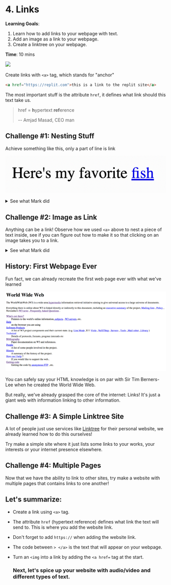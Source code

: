 # 4. Links
**Learning Goals**:
1. Learn how to add links to your webpage with text.
2. Add an image as a link to your webpage.
3. Create a linktree on your webpage.


**Time**: 10 mins

![](https://youtu.be/uooptNtMiVk)

Create links with `<a>` tag, which stands for "anchor"

```html
<a href="https://replit.com">this is a link to the replit site</a>
```

The most important stuff is the attribute `href`, it defines what link should this text take us.

> href = **h**ypertext **ref**erence
>
> -- Amjad Masad, CEO man

## Challenge #1: Nesting Stuff

Achieve something like this, only a part of line is link

![when you click that blue text it should take you to that web page](images/link.png)

<details>
<summary>See what Mark did</summary>

Nest `<a>` inside a `<p>`

```html
<p>Here's my favorite <a href="https://en.wikipedia.org/wiki/Marrus_orthocanna">fish</a></p>
```
 
</details>

## Challenge #2: Image as Link

Anything can be a link! Observe how we used `<a>` above to nest a piece of text inside, see if you can figure out how to make it so that clicking on an image takes you to a link.

<details>
<summary>See what Mark did</summary>

```html
<a href="https://www.youtube.com/watch?v=TFwXbp9bLlY"><img src="mark.png"></a>
```

![can you tell if this is a link?](images/marklink.png)
 
</details>

## History: First Webpage Ever

Fun fact, we can already recreate the first web page ever with what we've learned

![first webpage ever, created by Tim Berners-Lee himself](images/www.png)

You can safely say your HTML knowledge is on par with Sir Tim Berners-Lee when he created the World Wide Web.

But really, we've already grasped the core of the internet: Links! It's just a giant web with information linking to other information.

## Challenge #3: A Simple Linktree Site

A lot of people just use services like [Linktree](https://linktr.ee/) for their personal website, we already learned how to do this ourselves!

Try make a simple site where it just lists some links to your works, your interests or your internet presence elsewhere.

## Challenge #4: Multiple Pages

Now that we have the ability to link to other sites, try make a website with multiple pages that contains links to one another! 


## Let's summarize:
- Create a link using `<a>` tag.
- The attribute `href` (hypertext reference) defines what link the text will send to. This is where you add the website link.
- Don't forget to add `https://` when adding the website link.
- The code between `> </a>` is the text that will appear on your webpage.
- Turn an `<img` into a link by adding the `<a href=` tag at the start.

  ### Next, let's spice up your website with audio/video and different types of text.